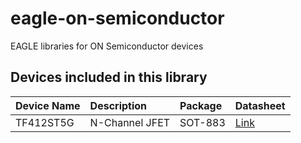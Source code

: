 # eagle-on-semiconductor
EAGLE libraries for ON Semiconductor devices

## Devices included in this library
| Device Name | Description    | Package | Datasheet |
| :---------- | :------------  | :------ | :-------- |
| TF412ST5G   | N-Channel JFET | SOT-883 | [Link](http://www.onsemi.com/pub_link/Collateral/ENA2300-D.PDF) |


 
